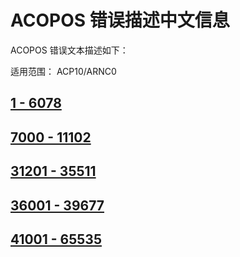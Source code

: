 # ACOPOS 错误描述中文信息

ACOPOS 错误文本描述如下：

适用范围： ACP10/ARNC0

## [1 - 6078](/C06_轴控报警代码/000轴控ACOPOS报警号%201%20-%206078.md)

## [7000 - 11102](/C06_轴控报警代码/000轴控ACOPOS报警号%207000%20-%2011102.md)

## [31201 - 35511](/C06_轴控报警代码/000轴控ACOPOS报警号%2031201%20-%2035511.md)

## [36001 - 39677](/C06_轴控报警代码/000轴控ACOPOS报警号%2036001%20-%2039677.md)

## [41001 - 65535](/C06_轴控报警代码/000轴控ACOPOS报警号%2041001%20-%2065535.md)
